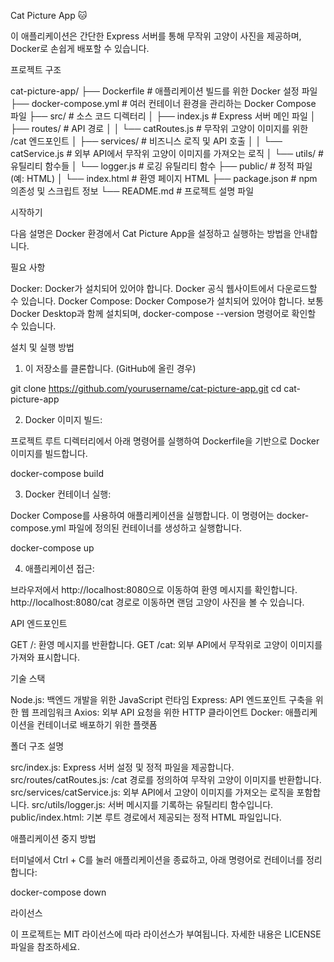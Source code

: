 Cat Picture App 🐱

이 애플리케이션은 간단한 Express 서버를 통해 무작위 고양이 사진을 제공하며, Docker로 손쉽게 배포할 수 있습니다.

프로젝트 구조

cat-picture-app/
├── Dockerfile               # 애플리케이션 빌드를 위한 Docker 설정 파일
├── docker-compose.yml       # 여러 컨테이너 환경을 관리하는 Docker Compose 파일
├── src/                     # 소스 코드 디렉터리
│   ├── index.js             # Express 서버 메인 파일
│   ├── routes/              # API 경로
│   │   └── catRoutes.js     # 무작위 고양이 이미지를 위한 /cat 엔드포인트
│   ├── services/            # 비즈니스 로직 및 API 호출
│   │   └── catService.js    # 외부 API에서 무작위 고양이 이미지를 가져오는 로직
│   └── utils/               # 유틸리티 함수들
│       └── logger.js        # 로깅 유틸리티 함수
├── public/                  # 정적 파일 (예: HTML)
│   └── index.html           # 환영 페이지 HTML
├── package.json             # npm 의존성 및 스크립트 정보
└── README.md                # 프로젝트 설명 파일

시작하기

다음 설명은 Docker 환경에서 Cat Picture App을 설정하고 실행하는 방법을 안내합니다.

필요 사항

Docker: Docker가 설치되어 있어야 합니다. Docker 공식 웹사이트에서 다운로드할 수 있습니다.
Docker Compose: Docker Compose가 설치되어 있어야 합니다. 보통 Docker Desktop과 함께 설치되며, docker-compose --version 명령어로 확인할 수 있습니다.

설치 및 실행 방법

1. 이 저장소를 클론합니다. (GitHub에 올린 경우)

git clone https://github.com/yourusername/cat-picture-app.git
cd cat-picture-app

2. Docker 이미지 빌드:

프로젝트 루트 디렉터리에서 아래 명령어를 실행하여 Dockerfile을 기반으로 Docker 이미지를 빌드합니다.

docker-compose build

3. Docker 컨테이너 실행:

Docker Compose를 사용하여 애플리케이션을 실행합니다. 이 명령어는 docker-compose.yml 파일에 정의된 컨테이너를 생성하고 실행합니다.

docker-compose up

4. 애플리케이션 접근:

브라우저에서 http://localhost:8080으로 이동하여 환영 메시지를 확인합니다.
http://localhost:8080/cat 경로로 이동하면 랜덤 고양이 사진을 볼 수 있습니다.

API 엔드포인트

GET /: 환영 메시지를 반환합니다.
GET /cat: 외부 API에서 무작위로 고양이 이미지를 가져와 표시합니다.

기술 스택

Node.js: 백엔드 개발을 위한 JavaScript 런타임
Express: API 엔드포인트 구축을 위한 웹 프레임워크
Axios: 외부 API 요청을 위한 HTTP 클라이언트
Docker: 애플리케이션을 컨테이너로 배포하기 위한 플랫폼

폴더 구조 설명

src/index.js: Express 서버 설정 및 정적 파일을 제공합니다.
src/routes/catRoutes.js: /cat 경로를 정의하여 무작위 고양이 이미지를 반환합니다.
src/services/catService.js: 외부 API에서 고양이 이미지를 가져오는 로직을 포함합니다.
src/utils/logger.js: 서버 메시지를 기록하는 유틸리티 함수입니다.
public/index.html: 기본 루트 경로에서 제공되는 정적 HTML 파일입니다.

애플리케이션 중지 방법

터미널에서 Ctrl + C를 눌러 애플리케이션을 종료하고, 아래 명령어로 컨테이너를 정리합니다:

docker-compose down

라이선스

이 프로젝트는 MIT 라이선스에 따라 라이선스가 부여됩니다. 자세한 내용은 LICENSE 파일을 참조하세요.